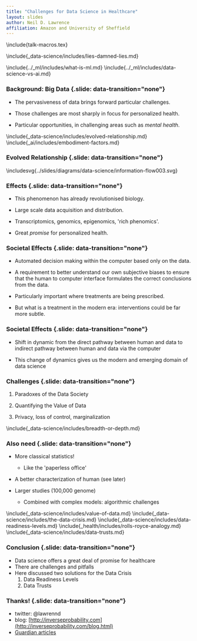 ```yaml
---
title: "Challenges for Data Science in Healthcare"
layout: slides
author: Neil D. Lawrence
affiliation: Amazon and University of Sheffield
---
```


\include{talk-macros.tex}


\include{_data-science/includes/lies-damned-lies.md}

\include{../_ml/includes/what-is-ml.md}
\include{../_ml/includes/data-science-vs-ai.md}

### Background: Big Data {.slide: data-transition="none"}

* The pervasiveness of data brings forward particular challenges.

* Those challenges are most sharply in focus for personalized health.

* Particular opportunities, in challenging areas such as *mental health*.

\include{_data-science/includes/evolved-relationship.md}
\include{_ai/includes/embodiment-factors.md}


### Evolved Relationship {.slide: data-transition="none"}

\includesvg{../slides/diagrams/data-science/information-flow003.svg}


### Effects {.slide: data-transition="none"}

* This phenomenon has already revolutionised biology.

* Large scale data acquisition and distribution.

* Transcriptomics, genomics, epigenomics, 'rich phenomics'.

* Great *promise* for personalized health.

### Societal Effects {.slide: data-transition="none"}

* Automated decision making within the computer based only on the data.

* A requirement to better understand our own subjective biases to ensure that the human to computer interface formulates the correct conclusions from the data.

* Particularly important where treatments are being prescribed.

* But what is a treatment in the modern era: interventions could be far more subtle.

### Societal Effects {.slide: data-transition="none"}

* Shift in dynamic from the direct pathway between human and data to indirect pathway between human and data via the computer

* This change of dynamics gives us the modern and emerging domain of data science


### Challenges {.slide: data-transition="none"}

1. Paradoxes of the Data Society

2. Quantifying the Value of Data

3. Privacy, loss of control, marginalization


\include{_data-science/includes/breadth-or-depth.md}

### Also need {.slide: data-transition="none"}

* More classical statistics!
    * Like the 'paperless office'

* A better characterization of human (see later)

* Larger studies (100,000 genome)
    * Combined with complex models: algorithmic challenges

\include{_data-science/includes/value-of-data.md}
\include{_data-science/includes/the-data-crisis.md}
\include{_data-science/includes/data-readiness-levels.md}
\include{_health/includes/rolls-royce-analogy.md}
\include{_data-science/includes/data-trusts.md}

<!--\include{_data-science/includes/privacy-loss-of-control.md}-->


### Conclusion {.slide: data-transition="none"}

* Data science offers a great deal of promise for healthcare
* There are challenges and pitfalls
* Here discussed two solutions for the Data Crisis
    1. Data Readiness Levels
	2. Data Trusts



### Thanks! {.slide: data-transition="none"}

* twitter: \@lawrennd
* blog: [http://inverseprobability.com](http://inverseprobability.com/blog.html)
* [Guardian articles](https://www.theguardian.com/profile/neil-lawrence)

